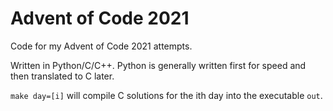 # Advent of Code 2021

Code for my Advent of Code 2021 attempts.

Written in Python/C/C++. Python is generally written first for speed and then translated to C later.

`make day=[i]` will compile C solutions for the ith day into the executable `out`.
